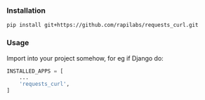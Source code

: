 ### Installation

```
pip install git+https://github.com/rapilabs/requests_curl.git
```

### Usage

Import into your project somehow, for eg if Django do:

```python
INSTALLED_APPS = [
    ...
    'requests_curl',
]
```
